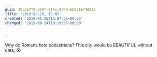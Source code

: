 ```yaml
---
guid: 29a3b7f9-2c0f-4ffc-970d-6b52167401fc
title: '2019.05.25, 16:07'
created: '2019-05-25T14:07:31+00:00'
changed: '2019-09-24T19:19:55+00:00'


---
```


Why do Romans hate pedestrians? This city would be BEAUTIFUL without cars. 😭
